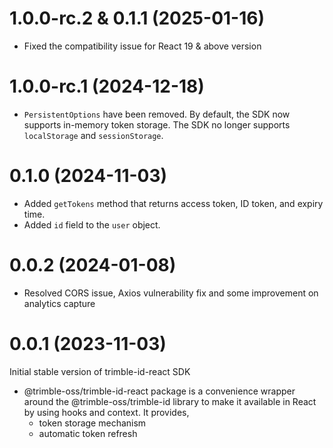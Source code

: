 # 1.0.0-rc.2 & 0.1.1 (2025-01-16)

- Fixed the compatibility issue for React 19 & above version


# 1.0.0-rc.1 (2024-12-18)

- `PersistentOptions` have been removed. By default, the SDK now supports in-memory token storage. The SDK no longer supports `localStorage` and `sessionStorage`.

# 0.1.0 (2024-11-03)

- Added `getTokens` method that returns access token, ID token, and expiry time.
- Added `id` field to the `user` object.

# 0.0.2 (2024-01-08)

- Resolved CORS issue, Axios vulnerability fix and some improvement on analytics capture

# 0.0.1 (2023-11-03)

Initial stable version of trimble-id-react SDK

- @trimble-oss/trimble-id-react package is a convenience wrapper around the @trimble-oss/trimble-id library to make it available in React by using hooks and context. It provides, 
    - token storage mechanism
    - automatic token refresh
